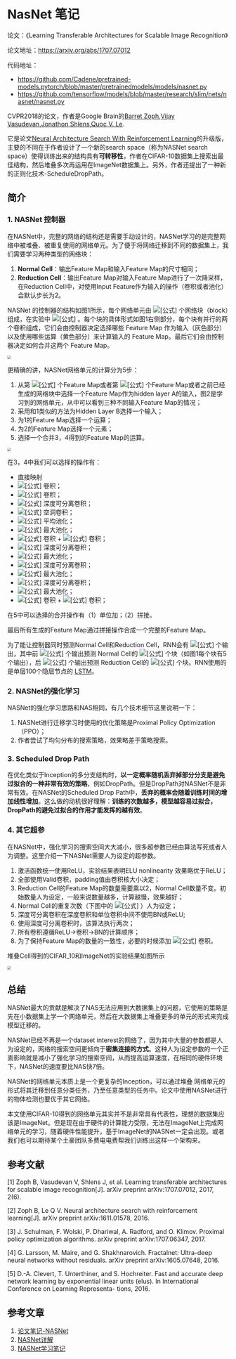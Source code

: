 # NasNet 笔记

论文：《Learning Transferable Architectures for Scalable Image Recognition》

论文地址：https://arxiv.org/abs/1707.07012

代码地址：

- https://github.com/Cadene/pretrained-models.pytorch/blob/master/pretrainedmodels/models/nasnet.py
- https://github.com/tensorflow/models/blob/master/research/slim/nets/nasnet/nasnet.py



CVPR2018的论文，作者是Google Brain的[Barret Zoph](https://link.zhihu.com/?target=https%3A//arxiv.org/search/cs%3Fsearchtype%3Dauthor%26query%3DZoph%2C%2BB),[Vijay Vasudevan](https://link.zhihu.com/?target=https%3A//arxiv.org/search/cs%3Fsearchtype%3Dauthor%26query%3DVasudevan%2C%2BV),[Jonathon Shlens](https://link.zhihu.com/?target=https%3A//arxiv.org/search/cs%3Fsearchtype%3Dauthor%26query%3DShlens%2C%2BJ),[Quoc V. Le](https://link.zhihu.com/?target=https%3A//arxiv.org/search/cs%3Fsearchtype%3Dauthor%26query%3DLe%2C%2BQ%2BV). 

它是论文[Neural Architecture Search With Reinforcement Learning](https://link.zhihu.com/?target=https%3A//arxiv.org/abs/1611.01578)的升级版，主要的不同在于作者设计了一个新的search space（称为NASNet search space）使得训练出来的结构具有**可转移性**，作者在CIFAR-10数据集上搜索出最佳结构，然后堆叠多次再运用在ImageNet数据集上。另外，作者还提出了一种新的正则化技术-ScheduleDropPath。



## 简介

### 1. NASNet 控制器

在NASNet中，完整的网络的结构还是需要手动设计的，NASNet学习的是完整网络中被堆叠、被重复使用的网络单元。为了便于将网络迁移到不同的数据集上，我们需要学习两种类型的网络块：

1. **Normal Cell**：输出Feature Map和输入Feature Map的尺寸相同；
2. **Reduction Cell**：输出Feature Map对输入Feature Map进行了一次降采样，在Reduction Cell中，对使用Input Feature作为输入的操作（卷积或者池化）会默认步长为2。

NASNet 的控制器的结构如图1所示，每个网络单元由 ![[公式]](https://www.zhihu.com/equation?tex=B) 个网络块（block）组成，在实验中 ![[公式]](https://www.zhihu.com/equation?tex=B%3D5) 。每个块的具体形式如图1右侧部分，每个块有并行的两个卷积组成，它们会由控制器决定选择哪些 Feature Map 作为输入（灰色部分）以及使用哪些运算（黄色部分）来计算输入的 Feature Map。最后它们会由控制器决定如何合并这两个 Feature Map。

<img src="https://gitee.com/lcai013/image_cdn/raw/master/notes_images/nasnet_1.png" style="zoom:50%;" />

更精确的讲，NASNet网络单元的计算分为5步：

1. 从第 ![[公式]](https://www.zhihu.com/equation?tex=h_%7Bi-1%7D) 个Feature Map或者第 ![[公式]](https://www.zhihu.com/equation?tex=h_i) 个Feature Map或者之前已经生成的网络块中选择一个Feature Map作为hidden layer A的输入，图2是学习到的网络单元，从中可以看到三种不同输入Feature Map的情况；
2. 采用和1类似的方法为Hidden Layer B选择一个输入；
3. 为1的Feature Map选择一个运算；
4. 为2的Feature Map选择一个元素；
5. 选择一个合并3，4得到的Feature Map的运算。

<img src="https://gitee.com/lcai013/image_cdn/raw/master/notes_images/nasnet_2.png" style="zoom:50%;" />

在3，4中我们可以选择的操作有：

- 直接映射
- ![[公式]](https://www.zhihu.com/equation?tex=1%5Ctimes1) 卷积；
- ![[公式]](https://www.zhihu.com/equation?tex=3%5Ctimes3) 卷积；
- ![[公式]](https://www.zhihu.com/equation?tex=3%5Ctimes3) 深度可分离卷积；
- ![[公式]](https://www.zhihu.com/equation?tex=3%5Ctimes3) 空洞卷积；
- ![[公式]](https://www.zhihu.com/equation?tex=3%5Ctimes3) 平均池化；
- ![[公式]](https://www.zhihu.com/equation?tex=3%5Ctimes3) 最大池化；
- ![[公式]](https://www.zhihu.com/equation?tex=1%5Ctimes3) 卷积 + ![[公式]](https://www.zhihu.com/equation?tex=3%5Ctimes1) 卷积；
- ![[公式]](https://www.zhihu.com/equation?tex=5%5Ctimes5) 深度可分离卷积；
- ![[公式]](https://www.zhihu.com/equation?tex=5%5Ctimes5) 最大池化；
- ![[公式]](https://www.zhihu.com/equation?tex=5%5Ctimes5) 深度可分离卷积；
- ![[公式]](https://www.zhihu.com/equation?tex=5%5Ctimes5) 最大池化；
- ![[公式]](https://www.zhihu.com/equation?tex=7%5Ctimes7) 深度可分离卷积；
- ![[公式]](https://www.zhihu.com/equation?tex=7%5Ctimes7) 最大池化；
- ![[公式]](https://www.zhihu.com/equation?tex=1%5Ctimes7) 卷积 + ![[公式]](https://www.zhihu.com/equation?tex=7%5Ctimes1) 卷积；

在5中可以选择的合并操作有（1）单位加；（2）拼接。

最后所有生成的Feature Map通过拼接操作合成一个完整的Feature Map。

为了能让控制器同时预测Normal Cell和Reduction Cell，RNN会有 ![[公式]](https://www.zhihu.com/equation?tex=2%5Ctimes5%5Ctimes+B) 个输出，其中前 ![[公式]](https://www.zhihu.com/equation?tex=5%5Ctimes+B) 个输出预测 Normal Cell的 ![[公式]](https://www.zhihu.com/equation?tex=B) 个块（如图1每个块有5个输出），后 ![[公式]](https://www.zhihu.com/equation?tex=5%5Ctimes+B) 个输出预测 Reduction Cell的 ![[公式]](https://www.zhihu.com/equation?tex=B) 个块。RNN使用的是单层100个隐层节点的 [LSTM](https://zhuanlan.zhihu.com/p/42717426)。



### 2. NASNet的强化学习

NASNet的强化学习思路和NAS相同，有几个技术细节这里说明一下：

1. NASNet进行迁移学习时使用的优化策略是Proximal Policy Optimization（PPO）；
2. 作者尝试了均匀分布的搜索策略，效果略差于策略搜索。



### 3. Scheduled Drop Path

在优化类似于Inception的多分支结构时，**以一定概率随机丢弃掉部分分支是避免过拟合的一种非常有效的策略**，例如DropPath。但是DropPath对NASNet不是非常有效。在NASNet的Scheduled Drop Path中，**丢弃的概率会随着训练时间的增加线性增加**。这么做的动机很好理解：**训练的次数越多，模型越容易过拟合，DropPath的避免过拟合的作用才能发挥的越有效**。



### 4. 其它超参

在NASNet中，强化学习的搜索空间大大减小，很多超参数已经由算法写死或者人为调整。这里介绍一下NASNet需要人为设定的超参数。

1. 激活函数统一使用ReLU，实验结果表明ELU nonlinearity 效果略优于ReLU；
2. 全部使用Valid卷积，padding值由卷积核大小决定；
3. Reduction Cell的Feature Map的数量需要乘以2，Normal Cell数量不变。初始数量人为设定，一般来说数量越多，计算越慢，效果越好；
4. Normal Cell的重复次数（下图中的 ![[公式]](https://www.zhihu.com/equation?tex=N) ）人为设定；
5. 深度可分离卷积在深度卷积和单位卷积中间不使用BN或ReLU;
6. 使用深度可分离卷积时，该算法执行两次；
7. 所有卷积遵循ReLU->卷积->BN的计算顺序；
8. 为了保持Feature Map的数量的一致性，必要的时候添加 ![[公式]](https://www.zhihu.com/equation?tex=1%5Ctimes1) 卷积。

堆叠Cell得到的CIFAR_10和ImageNet的实验结果如图所示

<img src="https://gitee.com/lcai013/image_cdn/raw/master/notes_images/nasnet_3.png" style="zoom:50%;" />



## 总结

NASNet最大的贡献是解决了NAS无法应用到大数据集上的问题，它使用的策略是先在小数据集上学一个网络单元，然后在大数据集上堆叠更多的单元的形式来完成模型迁移的。

NASNet已经不再是一个dataset interest的网络了，因为其中大量的参数都是人为设定的，网络的搜索空间更倾向于**密集连接的方式**。这种人为设定参数的一个正面影响就是减小了强化学习的搜索空间，从而提高运算速度，在相同的硬件环境下，NASNet的速度要比NAS快7倍。

NASNet的网络单元本质上是一个更复杂的Inception，可以通过堆叠 网络单元的形式将其迁移到任意分类任务，乃至任意类型的任务中。论文中使用NASNet进行的物体检测也要优于其它网络。

本文使用CIFAR-10得到的网络单元其实并不是非常具有代表性，理想的数据集应该是ImageNet。但是现在由于硬件的计算能力受限，无法在ImageNet上完成网络单元的学习，随着硬件性能提升，基于ImageNet的NASNet一定会出现。或者我们也可以期待某个土豪团队多费电电费帮我们训练出这样一个架构来。







## 参考文献

[1] Zoph B, Vasudevan V, Shlens J, et al. Learning transferable architectures for scalable image recognition[J]. arXiv preprint arXiv:1707.07012, 2017, 2(6).

[2] Zoph B, Le Q V. Neural architecture search with reinforcement learning[J]. arXiv preprint arXiv:1611.01578, 2016.

[3] J. Schulman, F. Wolski, P. Dhariwal, A. Radford, and O. Klimov. Proximal policy optimization algorithms. arXiv preprint arXiv:1707.06347, 2017.

[4] G. Larsson, M. Maire, and G. Shakhnarovich. Fractalnet: Ultra-deep neural networks without residuals. arXiv preprint arXiv:1605.07648, 2016.

[5] D.-A. Clevert, T. Unterthiner, and S. Hochreiter. Fast and accurate deep network learning by exponential linear units (elus). In International Conference on Learning Representa- tions, 2016.





## 参考文章

1. [论文笔记-NASNet](https://zhuanlan.zhihu.com/p/47246311)
2. [NASNet详解](https://zhuanlan.zhihu.com/p/52616166)
3. [NASNet学习笔记](https://blog.csdn.net/xjz18298268521/article/details/79079008)









